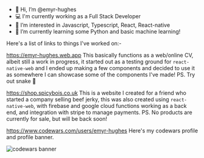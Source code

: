 - 👋 Hi, I’m @emyr-hughes
- 💻 I'm currently working as a Full Stack Developer
- 👀 I’m interested in Javascript, Typescript, React, React-native
- 🌱 I’m currently learning some Python and basic machine learning!

Here's a list of links to things I've worked on:-

https://emyr-hughes.web.app 
This basically functions as a web/online CV, albeit still a work in progress, it started out as a testing ground for `react-native-web` and I ended up making a few components and decided to use it as somewhere I can showcase some of the components I've made! PS. Try out snake 🐍

https://shop.spicybois.co.uk 
This is a website I created for a friend who started a company selling beef jerky, this was also created using `react-native-web`, with firebase and google cloud functions working as a back end, and integration with stripe to manage payments. PS. No products are currently for sale, but will be back soon!

https://www.codewars.com/users/emyr-hughes
Here's my codewars profile and profile banner.

![codewars banner](https://www.codewars.com/users/emyr-hughes/badges/large "Logo Title Text 1")
